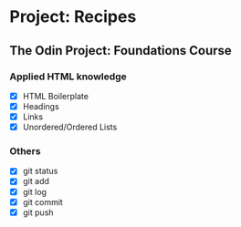 # Project: Recipes
## The Odin Project: Foundations Course

### Applied HTML knowledge

- [x] HTML Boilerplate
- [x] Headings
- [x] Links
- [x] Unordered/Ordered Lists

### Others
- [x] git status
- [x] git add
- [x] git log
- [x] git commit
- [x] git push